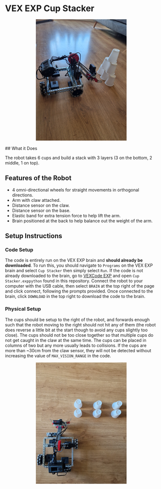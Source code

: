 # VEX EXP Cup Stacker

<p align="center">
  <a href="https://youtu.be/kOqF1xZrNFg?si=N4eJz6QVFsvf21_f">
    <img src="https://github.com/nayan-builds/vex-exp-cup-stacker/blob/main/robot.jpg?raw=true" alt="Cup Stacker Robot" width="300"/>
  </a>
</p>
## What it Does

The robot takes 6 cups and build a stack with 3 layers (3 on the bottom, 2 middle, 1 on top).

## Features of the Robot

- 4 omni-directional wheels for straight movements in orthogonal directions.
- Arm with claw attached.
- Distance sensor on the claw.
- Distance sensor on the base.
- Elastic band for extra tension force to help lift the arm.
- Brain positioned at the back to help balance out the weight of the arm.

## Setup Instructions

### Code Setup
The code is entirely run on the VEX EXP brain and **should already be downloaded**. To run this, you should navigate to `Programs` on the VEX EXP brain and select `Cup Stacker` then simply select `Run`.
If the code is not already downloaded to the brain, go to [VEXCode EXP](https://codeexp.vex.com/) and open `Cup Stacker.exppython` found in this repository. Connect the robot to your computer with the USB cable, then select `BRAIN` at the top right of the page and click connect, following the prompts provided. Once connected to the brain, click `DOWNLOAD` in the top right to download the code to the brain.

### Physical Setup
The cups should be setup to the right of the robot, and forwards enough such that the robot moving to the right should not hit any of them (the robot does reverse a little bit at the start though to avoid any cups slightly too close). The cups should not be too close together so that multiple cups do not get caught in the claw at the same time. The cups can be placed in columns of two but any more usually leads to collisions. If the cups are more than ~30cm from the claw sensor, they will not be detected without increasing the value of `MAX_VISION_RANGE` in the code.

<p align="center">
  <img src="https://github.com/nayan-builds/vex-exp-cup-stacker/blob/main/example-setup.jpg?raw=true" alt="Example Cup Setup" width="300"
</p>
